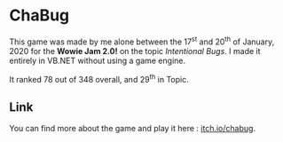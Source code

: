 # ChaBug
This game was made by me alone between the 17<sup>st</sup> and 20<sup>th</sup> of January, 2020 for the **Wowie Jam 2.0!** on the topic *Intentional Bugs*. I made it entirely in VB.NET without using a game engine.

It ranked 78 out of 348 overall, and 29<sup>th</sup> in Topic.

## Link
You can find more about the game and play it here : [itch.io/chabug](https://charon25.itch.io/chabug).